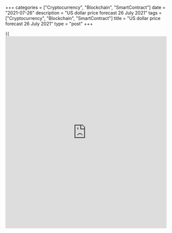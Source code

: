+++
categories = ["Cryptocurrency", "Blockchain", "SmartContract"]
date = "2021-07-26"
description = "US dollar price forecast 26 July 2021"
tags = ["Cryptocurrency", "Blockchain", "SmartContract"]
title = "US dollar price forecast 26 July 2021"
type = "post"
+++

{{<iframe id="large-banner" src="https://www.bounty.group/#slide=11.0" width="100%" height="600" scrolling="no" style="border: 0px solid rgb(216, 221, 230); border-radius: 3px;">}}

2021-07-26

2021-07-26

Dollar is to face a storm. Forecast as of 26.07.2021Dmitri Demidenko

This week [investor](https://www.fintechee.com/tutorial-for-forex-trading/investor-mode/)s expect the publications of the GDP and inflation
data in the USA and the euro area, the Fed meeting, and the IMF
forecasts. The last week of July is busy in [terms](https://www.fintechee.com/terms/) of economic events, so
increased [EURUSD][1] volatility is expected. Let us discuss the Forex
outlook and make up a trading plan.

## Weekly US dollar fundamental forecast

Markets are convinced that the delta variant of COVID-19 will not hinder
the US economic recovery. However, some [investor](https://www.fintechee.com/tutorial-for-forex-trading/investor-mode/)s prefer to be cautious.
According to BofA, net purchases of bonds by global hedge funds
increased by $8.4 billion in the week ended July 21. Among stock, the
most demanded were technology and healthcare. Reflation trade seems to
be much over and needs to be reversed, so the Fed has a reason to
suspend the tapering of the monetary stimulus.

According to Wall Street Journal forecasts, the US GDP was up by 8.5% in
the second quarter and exceeded $19.2 trillion recorded in late 2019.
The OECD believes that at the end of 2022, the US economy will be even
larger than it could have been without a pandemic due to the fiscal
stimulus. However, the US economic data have been rather disappointing
recently, which is reflected in the decline of the economic surprise
index and lower Treasury yields.

### Dynamics of economic surprise index and Treasury yield



 _Source_ _: Citigroup_

Another evidence of the US economic downturn is the PMI data. The
composite purchasing managers index fell short of the forecast of 63.7
for the second consecutive month, declining to 59.7 in July, although it
remains [historical](https://www.fintechee.com/services/historical-data-for-forex/)ly high. In the euro area, conversely, the PMI
increased to 60.6, up from the previous 59.6. This has been the best
performance in 2021, preventing the [EURUSD][1] from falling below
1.1755. I think [investor](https://www.fintechee.com/tutorial-for-forex-trading/investor-mode/)s should not be confused by such positive data.
First, most of the success is related to the services sector, while the
manufacturing sector is slowing down. Second, business expectations for
the year ahead dipped to a five-month low, down from an all-time high in
June

### Dynamics of euro-area PMI

 _Source_ _: Financial Times_

The Delta variant and economic problems allow the ECB to maintain the
monetary stimulus. Likewise, the same problems could increase the number
of FOMC doves. The latter claim that the USA is far behind full
employment, and the inflation surge should be temporary. Furthermore,
new strains of COVID-19 increase uncertainty.

It could seem that the US dollar should strengthen amid a busy economic
[calendar](https://www.fintechee.com/web-trader/) this week, but things are not that simple. The talks about
tapering the US QE, the GDP rise to 8.5%, and continuous PCE rally can
well encourage the [EURUSD][1] bears. Nonetheless, the Fed has reasons
to be patient, and the euro-area economy features quite an improvement.

### Weekly [EURUSD][1] trading plan

This week is going to be busy in [terms](https://www.fintechee.com/terms/) of economic events, and the
[EURUSD][1] is likely to jump up and down. As long as the euro is below
$1.1825, bears control the market. The price could break out the support
at 1.1755 and continue falling. If the euro goes up to $1.1825, it could
be further corrected up to $1.188. In this case, after short-term
purchases, it will be relevant to enter short trades on the price
rebound from the resistance levels.





## Price chart of EURUSD in real time mode

The content of this article reflects the author’s opinion and does not
necessarily reflect the official position of LiteForex. The material
published on this page is provided for informational purposes only and
should not be considered as the provision of investment advice for the
purposes of Directive 2004/39/EC.

Rate this article:

{{value}}

( {{count}} {{title}} )

   1. my.liteforex.com/trading/chart?symbol=EURUSD&returnUrl=true